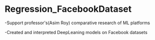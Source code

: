# Regression_FacebookDataset
-Support professor's(Asim Roy) comparative research of ML platforms


-Created and interpreted DeepLeaning models on Facebook datasets
